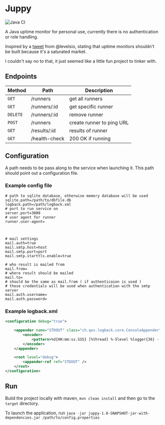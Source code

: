 # Juppy

![Java CI](https://github.com/Auo/juppy/workflows/Java%20CI/badge.svg)

A Java uptime monitor for personal use, currently there is no authentication or role handling.


Inspired by a [tweet](https://twitter.com/levelsio/status/1303812935773556736) from @levelsio, stating that
uptime monitors shouldn't be built because it's a saturated market.

I couldn't say no to that, it just seemed like a little fun project to tinker with.

## Endpoints

|Method | Path | Description |
|-------|------|------------|
| `GET` | /runners | get all runners |
| `GET` | /runners/:id | get specific runner |
| `DELETE` | /runners/:id | remove runner |
| `POST` | /runners | create runner to ping URL |
| `GET` | /results/:id | results of runner |
| `GET` | /health-check | 200 OK if running |


## Configuration

A path needs to be pass along to the service when launching it. This path should point out a configuration file.

### Example config file

```properties
# path to sqlite database, otherwise memory database will be used
sqlite.path=/path/to/dbfile.db
logback.path=/path/logback.xml
# port to run service on
server.port=3000
# user agent for runner
runner.user-agent=



# mail settings
mail.auth=true
mail.smtp.host=host
mail.smtp.port=port
mail.smtp.starttls.enable=true

# who result is mailed from
mail.from=
# where result should be mailed
mail.to=
# should be the same as mail.from ( if authenticaion is used )
# these credentials will be used when authentication with the smtp server
mail.auth.username=
mail.auth.password=
```

### Example logback.xml

```xml
<configuration debug="true">

    <appender name="STDOUT" class="ch.qos.logback.core.ConsoleAppender">
        <encoder>
            <pattern>%d{HH:mm:ss.SSS} [%thread] %-5level %logger{36} - %msg%n</pattern>
        </encoder>
    </appender>

    <root level="debug">
        <appender-ref ref="STDOUT" />
    </root>
</configuration>
```

## Run
Build the project locally with maven, `mvn clean install` and then go to the `target` directory.

To launch the application, run `java -jar juppy-1.0-SNAPSHOT-jar-with-dependencies.jar /path/to/config.properties`

